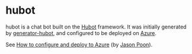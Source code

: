 # hubot

hubot is a chat bot built on the [Hubot][hubot] framework. It was
initially generated by [generator-hubot][generator-hubot], and configured to be
deployed on [Azure][azure].

See [How to configure and deploy to Azure][installation] (by [Jason Poon][jason]).

[azure]: http://azure.microsoft.com
[hubot]: http://hubot.github.com
[generator-hubot]: https://github.com/github/generator-hubot
[installation]: http://www.jasonpoon.ca/tag/hubot/
[jason]: http://jasonpoon.ca
